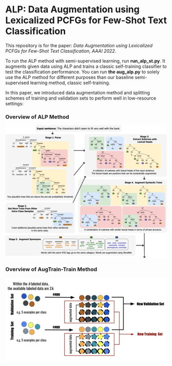 # ALP: Data **A**ugmentation using **L**exicalized **P**CFGs for Few-Shot Text Classification

This repository is for the paper: _Data Augmentation using Lexicalized PCFGs for Few-Shot Text Classification, AAAI 2022_.

To run the ALP method with semi-supervised learning, run **run_alp_st.py**. It augments given data using ALP and trains a classic self-training classifier to test the classification performance. You can run **the aug_alp.py** to solely use the ALP method for different purposes than our baseline semi-supervised learning method, classic self-training.

In this paper, we introduced data augmentation method and splitting schemes of training and validation sets to perform well in low-resource settings:

### Overview of ALP Method
<img width="800" alt="ALP" src="ALP.png">


### Overview of AugTrain-Train Method
<img width="600" alt="augTrain-TrainM" src="AugTrain-Train.png">
